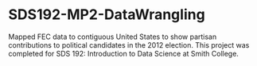 # SDS192-MP2-DataWrangling
Mapped FEC data to contiguous United States to show partisan contributions to political candidates in the 2012 election. This project was completed for SDS 192: Introduction to Data Science at Smith College.
